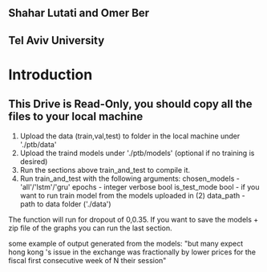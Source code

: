 ## Shahar Lutati and Omer Ber
## Tel Aviv University
# Introduction 

## This Drive is Read-Only, you should copy all the files to your local machine

1. Upload the data (train,val,test) to folder in the local machine under './ptb/data'
2. Upload the traind models under './ptb/models' (optional if no training is desired)
3. Run the sections above train_and_test to compile it.
4. Run train_and_test with the following arguments:
chosen_models - 'all'/'lstm'/'gru'
epochs - integer 
verbose bool
is_test_mode bool - if you want to run train model from the models uploaded in (2)
data_path - path to data folder ('./data')

The function will run for dropout of 0,0.35.
If you want to save the models + zip file of the graphs you can run the last section.

some example of output generated from the models:
"but many expect hong kong 's issue in the exchange was fractionally by lower prices for the fiscal first consecutive week of N their session"

